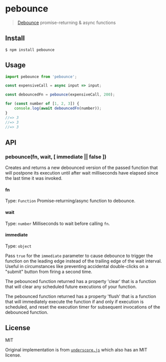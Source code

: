 # pebounce

> [Debounce](https://css-tricks.com/debouncing-throttling-explained-examples/) promise-returning & async functions

## Install

```
$ npm install pebounce
```

## Usage

```js
import pebounce from 'pebounce';

const expensiveCall = async input => input;

const debouncedFn = pebounce(expensiveCall, 200);

for (const number of [1, 2, 3]) {
	console.log(await debouncedFn(number));
}
//=> 3
//=> 3
//=> 3
```
## API

### pebounce(fn, wait, [ immediate || false ])

  Creates and returns a new debounced version of the passed function that
  will postpone its execution until after wait milliseconds have elapsed
  since the last time it was invoked.

#### fn
Type: `Function`
Promise-returning/async function to debounce.

#### wait
Type: `number`
Milliseconds to wait before calling `fn`.

#### immediate
Type: `object`

  Pass `true` for the `immediate` parameter to cause debounce to trigger
  the function on the leading edge instead of the trailing edge of the wait
  interval. Useful in circumstances like preventing accidental double-clicks
  on a "submit" button from firing a second time.

  The pebounced function returned has a property 'clear' that is a 
  function that will clear any scheduled future executions of your function.

  The pebounced function returned has a property 'flush' that is a 
  function that will immediately execute the function if and only if execution is scheduled,
  and reset the execution timer for subsequent invocations of the debounced
  function.

## License

  MIT

  Original implementation is from [`underscore.js`](http://underscorejs.org/)
  which also has an MIT license.

